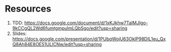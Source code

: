 # Resources

 1. TDD: https://docs.google.com/document/d/1xKJkhw7TaIMJIgo-9kCCgQL2Wd6fumtgmpulmLQbSgo/edit?usp=sharing
 2. Slides: https://docs.google.com/presentation/d/1PUbqWojU63OkIP98DIL1eu_QxQ8Ah84E8OE51ULlCNw/edit?usp=sharing

